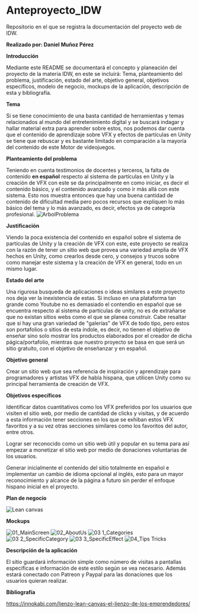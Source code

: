 
# Anteproyecto_IDW
Repositorio en el que se registra la documentación del proyecto web de IDW.


**Realizado por: Daniel Muñoz Pérez**


**Introducción**

Mediante este README se documentará el concepto y planeación del proyecto de la materia IDW, en este se incluirá: Tema, planteamiento del problema, justificación, estado del arte, objetivo general, objetivos específicos, modelo de negocio, mockups de la aplicación, descripción de esta y bibliografía.

**Tema**

Si se tiene conocimiento de una basta cantidad de herramientas y temas relacionados al mundo del entretenimiento digital y se buscará indagar y hallar material extra para aprender sobre estos, nos podemos dar cuenta que el contenido de aprendizaje sobre VFX y efectos de partículas en Unity se tiene que rebuscar y es bastante limitado en comparación a la mayoría del contenido de este Motor de videojuegos.

**Planteamiento del problema**

Teniendo en cuenta testimonios de docentes y terceros, la falta de contenido **en español** respecto al sistema de partículas en Unity y la creación de VFX con este se da principalmente en como iniciar, es decir el contenido básico, y el contenido avanzado y como ir más allá con este sistema. Esto nos muestra entonces que hay una buena cantidad de contenido de dificultad media pero pocos recursos que expliquen lo más básico del tema y lo más avanzado, es decir, efectos ya de categoría profesional.
![ArbolProblema](https://user-images.githubusercontent.com/65467881/107407637-e7899b00-6ad7-11eb-9449-73dccfb199e8.png)

**Justificación**

Viendo la poca existencia del contenido en español sobre el sistema de partículas de Unity y la creación de VFX con este, este proyecto se realiza con la razón de tener un sitio web que provea una variedad amplia de VFX hechos en Unity, como crearlos desde cero, y consejos y trucos sobre como manejar este sistema y la creación de VFX en general, todo en un mismo lugar.

**Estado del arte**

Una rigurosa busqueda de aplicaciones o ideas similares a este proyecto nos deja ver la inexistencia de estas. Si incluso en una plataforma tan grande como Youtube no es demasiado el contendio en español que se encuentra respecto al sistema de partículas de unity, no es de extrañarse que no existan sitios webs como el que se planea construir. Cabe resaltar que si hay una gran variedad de "galerías" de VFX de todo tipo, pero estos son portafolios o sitios de esta índole, es decir, no tienen el objetivo de enseñar sino solo mostrar los productos elaborados por el creador de dicha págica/portafolio, mientras que nuestro proyecto se basa en que será un sitio gratuito, con el objetivo de enseñanzar y en español.

**Objetivo general**

Crear un sitio web que sea referencia de inspiración y aprendizaje para programadores y artistas VFX de habla hispana, que utilicen Unity como su principal herramienta de creación de VFX.

**Objetivos específicos**

Identificar datos cuantitativos como los VFX preferidos por los usuarios que visiten el sitio web, por medio de cantidad de clicks y visitas, y de acuerdo a esta información tener secciones en los que se exhiban estos VFX favoritos y a su vez otras secciones similares como los favoritos del autor, entre otros.

Lograr ser reconocido como un sitio web útil y popular en su tema para así empezar a monetizar el sitio web por medio de donaciones voluntarias de los usuarios.

Generar inicialmente el contenido del sitio totalmente en español e implementar un cambio de idioma opcional al inglés, esto para un mayor reconocimiento y alcance de la página a futuro sin perder el enfoque hispano inicial en el proyecto.

**Plan de negocio**

![Lean canvas](https://user-images.githubusercontent.com/65467881/108927745-e2b40380-760e-11eb-88bb-dfcac1aa0528.png)

**Mockups**

![01_MainScreen](https://user-images.githubusercontent.com/65467881/107408990-aabea380-6ad9-11eb-9e1a-e4376fb58f9b.png)
![02_AboutUs](https://user-images.githubusercontent.com/65467881/107408992-abefd080-6ad9-11eb-955a-fa630e57b913.png)
![03 1_Categories](https://user-images.githubusercontent.com/65467881/107408998-ad20fd80-6ad9-11eb-850c-f97393ea8a96.png)
![03 2_SpecificCategory](https://user-images.githubusercontent.com/65467881/107409003-adb99400-6ad9-11eb-8d3d-ee0cbae63c4d.png)
![03 3_SpecificEffect](https://user-images.githubusercontent.com/65467881/107409005-ae522a80-6ad9-11eb-936b-0bd69dd8a1a6.png)
![04_Tips Tricks](https://user-images.githubusercontent.com/65467881/107409007-aeeac100-6ad9-11eb-911f-6b4e1816f157.png)

**Descripción de la aplicación**

El sitio guardará información simple como número de visitas a pantallas específicas e información de este estilo según se vea necesario. Además estará conectado con Patreon y Paypal para las donaciones que los usuarios quieran realizar.

**Bibliografía**

https://innokabi.com/lienzo-lean-canvas-el-lienzo-de-los-emprendedores/

